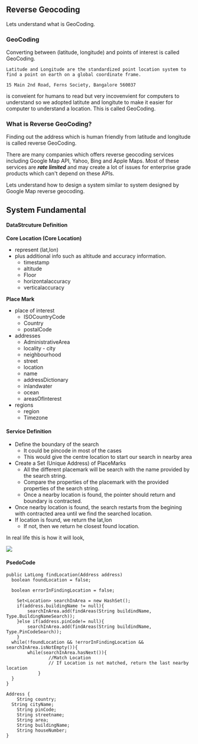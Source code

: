 ## Reverse Geocoding



Lets understand what is GeoCoding. 

### GeoCoding 

Converting between (latitude, longitude) and points of interest is called GeoCoding.

```
Latitude and Longitude are the standardized point location system to find a point on earth on a global coordinate frame. 
```



``` 15 Main 2nd Road, Ferns Society, Bangalore 560037 ```

is conveient for humans to read but very incovenvient for computers to understand so we adopted latitute and longitute to make it easier for computer to understand a location. This is called GeoCoding. 



### What is Reverse GeoCoding?

Finding out the address which is human friendly from latitude and longitude is called reverse GeoCoding. 

There are many companies which offers reverse geocoding services including Google Map API, Yahoo, Bing and Apple Maps. Most of these services are ***rate limited*** and may create a lot of issues for enterprise grade products which can't depend on these APIs. 

Lets understand how to design a system similar to system designed by Google Map reverse geocoding. 

## System Fundamental

#### DataStrcuture Definition

**Core Location (Core Location)**

- represent (lat,lon)
- plus additional info such as altitude and accuracy information.
  - timestamp
  - altitude
  - Floor
  - horizontalaccuracy
  - verticalaccuracy

**Place Mark**

- place of interest
  - ISOCountryCode
  - Country
  - postalCode
- addresses
  - AdministrativeArea
  - locality - city
  - neighbourhood
  - street
  - location
  - name
  - addressDictionary
  - inlandwater
  - ocean
  - areasOfInterest
- regions
  - region
  - Timezone



#### Service Definition

- Define the boundary of the search
  - It could be pincode in most of the cases
  - This would give the centre location to start our search in nearby area
- Create a Set (Unique Address) of PlaceMarks
  - All the different placemark will be search with the name provided by the search string.
  - Compare the properties of the placemark with the provided properties of the search string. 
  - Once a nearby location is found, the pointer should return and boundary is contracted.
- Once nearby location is found, the search restarts from the begining with contracted area until we find the searched location.
- If location is found, we return the lat,lon
  - If not, then we return he closest found location.



In real life this is how it will look, 



![](reverse_coding.jpg)



#### PsedoCode

```
public LatLong findLocation(Address address)
  boolean foundLocation = false;

  boolean errorInFindingLocation = false;

	Set<Location> searchInArea = new HashSet();
	if(address.buildingName != null){
		searchInArea.add(findAreas(String buildindName, Type.BuildingNameSearch));
	}else if(address.pinCode!= null){
		searchInArea.add(findAreas(String buildindName, Type.PinCodeSearch));
	}
  while(!foundLocation && !errorInFindingLocation && searchInArea.isNotEmpty()){
  		while(searchInArea.hasNext()){
  				//Match Location
  				// If Location is not matched, return the last nearby location
			}
  }
}

Address {
	String country;
  String cityName;
	String pinCode;
	String streetname;
	String area;
	String buildingName;
	String houseNumber;
}
```

